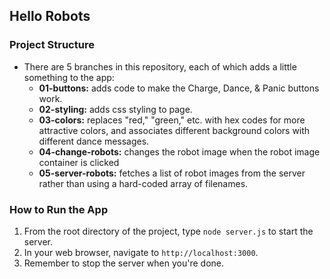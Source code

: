 ## Hello Robots

### Project Structure
- There are 5 branches in this repository, each of which adds a little something to the app:
  - **01-buttons:** adds code to make the Charge, Dance, & Panic buttons work.
  - **02-styling:** adds css styling to page.
  - **03-colors:** replaces "red," "green," etc. with hex codes for more attractive colors, and associates different background colors with different dance messages.
  - **04-change-robots:** changes the robot image when the robot image container is clicked
  - **05-server-robots:** fetches a list of robot images from the server rather than using a hard-coded array of filenames.

### How to Run the App
1. From the root directory of the project, type `node server.js` to start the server.
2. In your web browser, navigate to `http://localhost:3000`.
3. Remember to stop the server when you're done.
